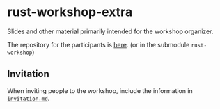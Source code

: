 # rust-workshop-extra

Slides and other material primarily intended for the workshop organizer.

The repository for the participants is [here][rust-workshop-repo].
(or in the submodule `rust-workshop`)

## Invitation

When inviting people to the workshop, include the information in [`invitation.md`](./invitation.md).

[rust-workshop-repo]: https://github.com/senekor/rust-workshop
